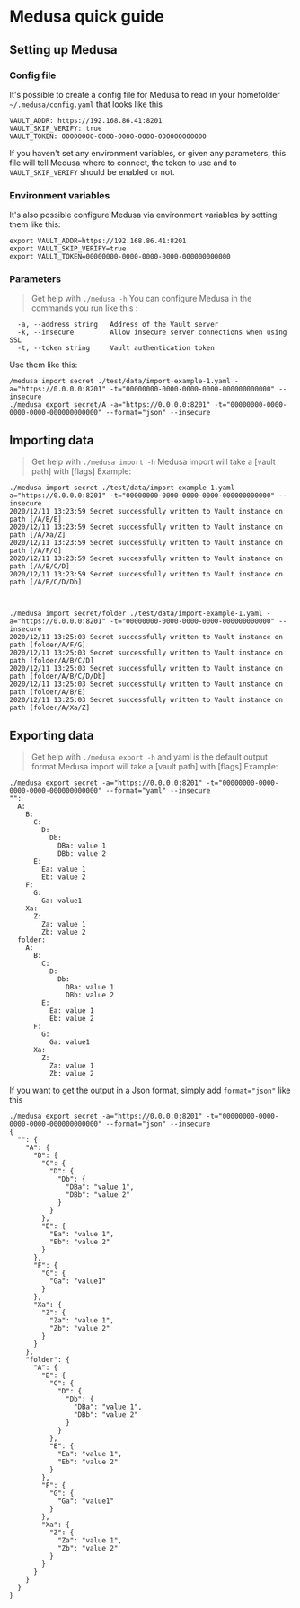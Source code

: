 # Medusa quick guide

## Setting up Medusa
### Config file
It's possible to create a config file for Medusa to read in your homefolder `~/.medusa/config.yaml` that looks like this
```
VAULT_ADDR: https://192.168.86.41:8201
VAULT_SKIP_VERIFY: true
VAULT_TOKEN: 00000000-0000-0000-0000-000000000000
```
If you haven't set any environment variables, or given any parameters, this file will tell Medusa where to connect, the token to use and to `VAULT_SKIP_VERIFY` should be enabled or not.

### Environment variables
It's also possible configure Medusa via environment variables by setting them like this:
```
export VAULT_ADDR=https://192.168.86.41:8201
export VAULT_SKIP_VERIFY=true
export VAULT_TOKEN=00000000-0000-0000-0000-000000000000
```

### Parameters
> Get help with `./medusa -h`
You can configure Medusa in the commands you run like this :
```
  -a, --address string   Address of the Vault server
  -k, --insecure         Allow insecure server connections when using SSL
  -t, --token string     Vault authentication token
```

Use them like this:
```
/medusa import secret ./test/data/import-example-1.yaml -a="https://0.0.0.0:8201" -t="00000000-0000-0000-0000-000000000000" --insecure
./medusa export secret/A -a="https://0.0.0.0:8201" -t="00000000-0000-0000-0000-000000000000" --format="json" --insecure
```

## Importing data
> Get help with `./medusa import -h`
Medusa import will take a [vault path] with [flags]
Example:
```
./medusa import secret ./test/data/import-example-1.yaml -a="https://0.0.0.0:8201" -t="00000000-0000-0000-0000-000000000000" --insecure
2020/12/11 13:23:59 Secret successfully written to Vault instance on path [/A/B/E]
2020/12/11 13:23:59 Secret successfully written to Vault instance on path [/A/Xa/Z]
2020/12/11 13:23:59 Secret successfully written to Vault instance on path [/A/F/G]
2020/12/11 13:23:59 Secret successfully written to Vault instance on path [/A/B/C/D]
2020/12/11 13:23:59 Secret successfully written to Vault instance on path [/A/B/C/D/Db]



./medusa import secret/folder ./test/data/import-example-1.yaml -a="https://0.0.0.0:8201" -t="00000000-0000-0000-0000-000000000000" --insecure
2020/12/11 13:25:03 Secret successfully written to Vault instance on path [folder/A/F/G]
2020/12/11 13:25:03 Secret successfully written to Vault instance on path [folder/A/B/C/D]
2020/12/11 13:25:03 Secret successfully written to Vault instance on path [folder/A/B/C/D/Db]
2020/12/11 13:25:03 Secret successfully written to Vault instance on path [folder/A/B/E]
2020/12/11 13:25:03 Secret successfully written to Vault instance on path [folder/A/Xa/Z]

```

## Exporting data
> Get help with `./medusa export -h` and yaml is the default output format
Medusa import will take a [vault path] with [flags]
Example:

```
./medusa export secret -a="https://0.0.0.0:8201" -t="00000000-0000-0000-0000-000000000000" --format="yaml" --insecure
"":
  A:
    B:
      C:
        D:
          Db:
            DBa: value 1
            DBb: value 2
      E:
        Ea: value 1
        Eb: value 2
    F:
      G:
        Ga: value1
    Xa:
      Z:
        Za: value 1
        Zb: value 2
  folder:
    A:
      B:
        C:
          D:
            Db:
              DBa: value 1
              DBb: value 2
        E:
          Ea: value 1
          Eb: value 2
      F:
        G:
          Ga: value1
      Xa:
        Z:
          Za: value 1
          Zb: value 2
```

If you want to get the output in a Json format, simply add `format="json"` like this
```
./medusa export secret -a="https://0.0.0.0:8201" -t="00000000-0000-0000-0000-000000000000" --format="json" --insecure
{
  "": {
    "A": {
      "B": {
        "C": {
          "D": {
            "Db": {
              "DBa": "value 1",
              "DBb": "value 2"
            }
          }
        },
        "E": {
          "Ea": "value 1",
          "Eb": "value 2"
        }
      },
      "F": {
        "G": {
          "Ga": "value1"
        }
      },
      "Xa": {
        "Z": {
          "Za": "value 1",
          "Zb": "value 2"
        }
      }
    },
    "folder": {
      "A": {
        "B": {
          "C": {
            "D": {
              "Db": {
                "DBa": "value 1",
                "DBb": "value 2"
              }
            }
          },
          "E": {
            "Ea": "value 1",
            "Eb": "value 2"
          }
        },
        "F": {
          "G": {
            "Ga": "value1"
          }
        },
        "Xa": {
          "Z": {
            "Za": "value 1",
            "Zb": "value 2"
          }
        }
      }
    }
  }
}
```
